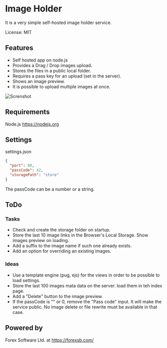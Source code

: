 # Image Holder

It is a very simple self-hosted image holder service.

License: MIT

## Features

 - Self hosted app on node.js
 - Provides a Drag / Drop images upload.
 - Stores the files in a public local folder.
 - Requires a pass key for an upload (set in the server).
 - Shows an image preview.
 - It is possible to upload multiple images at once.
  
![Screnshot](https://image-holder.forexsb.com/store/image-holder-screenshot.png)

## Requirements

Node.js https://nodejs.org

## Settings

settings.json

```json
{
  "port": 80,
  "passCode": 42,
  "storagePath": "store"
}
```

 The passCode can be a number or a string.

## ToDo

### Tasks

 - Check and create the storage folder on startup.
 - Store the last 10 image links in the Browser's Local Storage. Show images preview on loading.
 - Add a suffix to the image name if such one already exists.
 - Add an option for overriding an existing images. 

### Ideas
 - Use a template engine (pug, ejs) for the views in order to be possible to load settings.
 - Store the last 100 images mata data on the server. load them in teh index page.
 - Add a "Delete" button to the image preview.
 - If the passCode is "" or 0, remove the "Pass code" input. It will make the service public. No image delete or file rewrite must be available in that case.

## Powered by

Forex Software Ltd. at https://forexsb.com/
